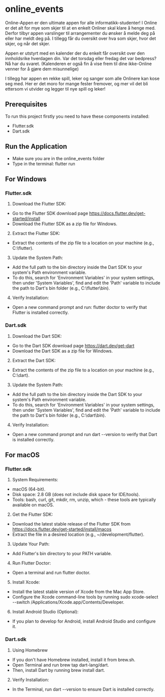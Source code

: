 # online_events
Online-Appen er den ultimate appen for alle informatikk-studenter! I Online er det alt for mye som skjer til at en enkelt Onliner skal klare å henge med. Derfor tilbyr appen varslinger til arrangementer du ønsker å melde deg på eller har meldt deg på. I tillegg får du oversikt over hva som skjer, hvor det skjer, og når det skjer.

Appen er utstyrt med en kalender der du enkelt får oversikt over den innholdsrike hverdagen din. Var det torsdag eller fredag det var bedpress? Nå har du svaret. (Kalenderen er også fin å vise frem til dine ikke-Online venner for å gjøre dem misunnelige)

I tillegg har appen en rekke spill, leker og sanger som alle Onlinere kan kose seg med. Her er det moro for mange fester fremover, og mer vil det bli ettersom vi utvider og legger til nye spill og leker!


## Prerequisites
To run this project firstly you need to have these components installed:
- Flutter.sdk
- Dart.sdk

## Run the Application
* Make sure you are in the online_events folder
* Type in the terminal: flutter run

## For Windows

### Flutter.sdk
1. Download the Flutter SDK:
* Go to the Flutter SDK download page https://docs.flutter.dev/get-started/install
* Download the Flutter SDK as a zip file for Windows.

2. Extract the Flutter SDK:
* Extract the contents of the zip file to a location on your machine (e.g., C:\flutter).

3. Update the System Path:
* Add the full path to the bin directory inside the Dart SDK to your system's Path environment variable.
* To do this, search for 'Environment Variables' in your system settings, then under 'System Variables', find and edit the 'Path' variable to include the path to Dart's bin folder (e.g., C:\flutter\bin).

4. Verify Installation:
* Open a new command prompt and run: flutter doctor to verify that Flutter is installed correctly.

### Dart.sdk
1. Download the Dart SDK:
* Go to the Dart SDK download page https://dart.dev/get-dart
* Download the Dart SDK as a zip file for Windows.

2. Extract the Dart SDK:
* Extract the contents of the zip file to a location on your machine (e.g., C:\dart).

3. Update the System Path:
* Add the full path to the bin directory inside the Dart SDK to your system's Path environment variable.
* To do this, search for 'Environment Variables' in your system settings, then under 'System Variables', find and edit the 'Path' variable to include the path to Dart's bin folder (e.g., C:\dart\bin).

4. Verify Installation:
* Open a new command prompt and run dart --version to verify that Dart is installed correctly.


## For macOS

### Flutter.sdk
1. System Requirements:
* macOS (64-bit).
* Disk space: 2.8 GB (does not include disk space for IDE/tools).
* Tools: bash, curl, git, mkdir, rm, unzip, which - these tools are typically available on macOS.

2. Get the Flutter SDK:
* Download the latest stable release of the Flutter SDK from https://docs.flutter.dev/get-started/install/macos
* Extract the file in a desired location (e.g., ~/development/flutter).

3. Update Your Path:
* Add Flutter's bin directory to your PATH variable.

4. Run Flutter Doctor:
* Open a terminal and run flutter doctor.

5. Install Xcode:
* Install the latest stable version of Xcode from the Mac App Store.
* Configure the Xcode command-line tools by running sudo xcode-select --switch /Applications/Xcode.app/Contents/Developer.

6. Install Android Studio (Optional):
* If you plan to develop for Android, install Android Studio and configure it.


### Dart.sdk
1. Using Homebrew
* If you don't have Homebrew installed, install it from brew.sh.
* Open Terminal and run brew tap dart-lang/dart.
* Then, install Dart by running brew install dart.

2. Verify Installation:
* In the Terminal, run dart --version to ensure Dart is installed correctly.



